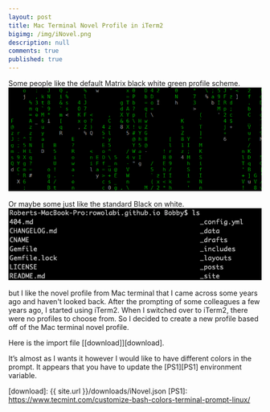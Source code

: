 ```yaml
---
layout: post
title: Mac Terminal Novel Profile in iTerm2
bigimg: /img/iNovel.png
description: null
comments: true
published: true
---
```


Some people like the default Matrix black white green profile scheme.
![image](/img/CMatrix.png)

Or maybe some just like the standard Black on white.
![image](/img/iDefault.png)

 but I like the novel profile from Mac terminal that I came across some years ago and haven't looked back. After the prompting of some colleagues a few years ago, I started using iTerm2. When I switched over to iTerm2, there were no profiles to choose from. So I decided to create a new profile based off of the Mac terminal novel profile.

Here is the import file [[download]][download].

It’s almost as I wants it however I would like to have different colors in the prompt. It appears that you have to update the [PS1][PS1] environment variable.



[download]: {{ site.url }}/downloads/iNovel.json
[PS1]: https://www.tecmint.com/customize-bash-colors-terminal-prompt-linux/